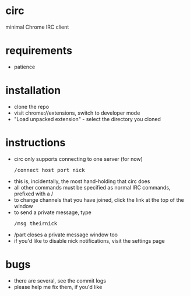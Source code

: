 circ
====

minimal Chrome IRC client

requirements
====
* patience

installation
====
* clone the repo
* visit chrome://extensions, switch to developer mode
* "Load unpacked extension" - select the directory you cloned

instructions
====
* circ only supports connecting to one server (for now)
    <pre>/connect host port nick</pre>
* this is, incidentally, the most hand-holding that circ does
* all other commands must be specified as normal IRC commands, prefixed with a /
* to change channels that you have joined, click the link at the top of the window
* to send a private message, type
    <pre>/msg theirnick</pre>
* /part closes a private message window too
* if you'd like to disable nick notifications, visit the settings page

bugs
====
* there are several, see the commit logs
* please help me fix them, if you'd like
